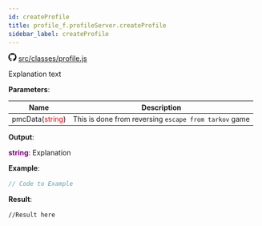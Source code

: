 ```yaml
---
id: createProfile
title: profile_f.profileServer.createProfile
sidebar_label: createProfile
---
```

![](/img/github.png) [src/classes/profile.js](https://github.com/TrustedSourceLeaks/LeakedServer/blob/master/src/classes/profile.js#L71)

Explanation text

**Parameters**:

Name  |   Description 
----------- |   -----------
pmcData(<font color="red">string</font>)  |   This is done from reversing `escape from tarkov` game


**Output**:

**<font color="purple">string</font>**: Explanation


**Example**:
```js
// Code to Example
```

**Result**:
```
//Result here
```
